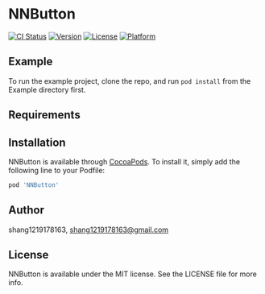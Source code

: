 # NNButton

[![CI Status](https://img.shields.io/travis/shang1219178163/NNButton.svg?style=flat)](https://travis-ci.org/shang1219178163/NNButton)
[![Version](https://img.shields.io/cocoapods/v/NNButton.svg?style=flat)](https://cocoapods.org/pods/NNButton)
[![License](https://img.shields.io/cocoapods/l/NNButton.svg?style=flat)](https://cocoapods.org/pods/NNButton)
[![Platform](https://img.shields.io/cocoapods/p/NNButton.svg?style=flat)](https://cocoapods.org/pods/NNButton)

## Example

To run the example project, clone the repo, and run `pod install` from the Example directory first.

## Requirements

## Installation

NNButton is available through [CocoaPods](https://cocoapods.org). To install
it, simply add the following line to your Podfile:

```ruby
pod 'NNButton'
```

## Author

shang1219178163, shang1219178163@gmail.com

## License

NNButton is available under the MIT license. See the LICENSE file for more info.
